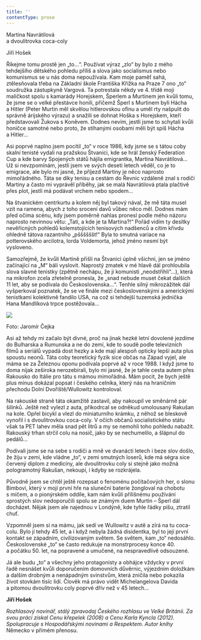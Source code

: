 ```yaml
---
title: ''
contentType: prose
---
```


<section>

Martina Navrátilová  
a dvoulitrovka coca-coly

Jiří Hošek

Říkejme tomu prostě jen „to…“. Používat výraz „zlo“ by bylo z mého tehdejšího dětského pohledu příliš a slova jako socialismus nebo komunismus se u nás doma nepoužívala. Kam moje paměť sahá, ztělesňovala třeba na Základní škole Františka Křížka na Praze 7 ono „to“ soudružka zástupkyně Vargová. Ta potrestala někdy ve 4. třídě moji maličkost spolu s kamarády Horejskem, Šperlem a Murtinem jen kvůli tomu, že jsme se o velké přestávce honili, přičemž Šperl s Murtinem byli Hácha a Hitler (Peter Murtin měl skvělou hitlerovskou ofinu a uměl rty našpulit do správně árijského výrazu) a snažili se dohnat Hoška s Horejskem, kteří představovali Žukova s Koněvem. Dodnes nevím, jestli jsme to schytali kvůli honičce samotné nebo proto, že stíhanými osobami měli být spíš Hácha a Hitler…

Asi poprvé naplno jsem pocítil „to“ v roce 1986, kdy jsme se s tátou coby skalní tenisté vydali na pražskou Štvanici, kde se hrál ženský Federation Cup a kde barvy Spojených států hájila emigrantka, Martina Navrátilová… Už si nevzpomínám, jestli jsem ve svých deseti letech věděl, co je to emigrace, ale bylo mi jasné, že příjezd Martiny je něco naprosto mimořádného. Táta se díky tenisu a cestám do Řevnic vzdáleně znal s rodiči Martiny a často mi vyprávěl příběhy, jak se malá Navrátilová ptala plačtivě přes plot, jestli má podávat vrchem nebo spodem…

Na štvanickém centrkurtu a kolem něj byl takový nával, že mě táta musel vzít na ramena, abych z toho srocení davů vůbec něco měl. Dodnes mám před očima scénu, kdy jsem poměrně nahlas pronesl podle mého názoru naprosto nevinnou větu: „Tati, a kde je ta Martina?!“ Pořád vidím ty desítky nevěřícných pohledů kolemstojících tenisových nadšenců a cítím křivdu ohledně tátova razantního „pššššššt!“ Byla to smutná variace na potterovského arcilotra, lorda Voldemorta, jehož jméno nesmí být vysloveno.

Samozřejmě, že kvůli Martině přišli na Štvanici úplně všichni, jen se jméno začínající na „M“ báli vyslovit. Naprostý zmatek v mé hlavě dál prohloubila slova slavné tenistky (zpětně nechápu, že ji komunisti „neodstřihli“…), která na mikrofon zcela zřetelně pronesla, že „snad nebude muset čekat dalších 11 let, aby se podívala do Československa…“. Tenhle silný mikrozážitek dál vyšperkoval poznatek, že se ve finále mezi československými a americkými tenistkami kolektivně fandilo USA, na což si tehdejší tuzemská jednička Hana Mandlíková trpce postěžovala…

</section>

<section>

![](../Images/060.jpg)

Foto: Jaromír Čejka

Asi až tehdy mi začalo být divné, proč na jinak hezké letní dovolené jezdíme do Bulharska a Rumunska a ne do zemí, kde to soudě podle televizních filmů a seriálů vypadá dost hezky a kde mají alespoň opticky lepší auta plus spoustu neonů. Táta coby teo­retický fyzik sice občas na Západ vyjel, ale máma se za Železnou oponu podívala poprvé až v roce 1988. I když jsme to doma nijak zeširoka nerozebírali, bylo mi jasné, že je tahle cesta autem přes Rakousko do Itálie pro tátu s mámou mimořádná. Mám pocit, že bych ještě plus mínus dokázal popsat i českého celníka, který nás na hraničním přechodu Dolní Dvořiště/Wullowitz kontroloval.

Na rakouské straně táta okamžitě zastavil, aby nakoupil ve směnárně pár šilinků. Ještě než vylezl z auta, přikodrcal se odněkud umolousaný Rakušan na kole. Opřel bicykl a vlezl do miniaturního krámku, z něhož se bleskově vynořil i s dvoulitrovkou coca-coly. V očích občanů socialistického státu však ta PET lahev měla snad pět litrů a my se nemohli toho pohledu nabažit. Rakouský trhan strčil colu na nosič, jako by se nechumelilo, a šlápnul do pedálů…

Podívali jsme se na sebe s rodiči a mně ve dvanácti letech i beze slov došlo, že žiju v zemi, kde vládne „to“, v zemi smutných loserů, kde má ségra sice červený diplom z medicíny, ale dvoulitrovku coly si stejně jako možná pologramotný Rakušan, nekoupí, i kdyby se rozkrájela.

Původně jsem se chtěl ještě rozepsat o fenoménu počítačových her, o slonu Bimbovi, který v mojí první hře na sluneční baterie žongloval na chobotu s míčem, a o pionýrském oddíle, kam nám kvůli přílišnému používání sprostých slov nedoporučili spolu se známým duem Murtin – Šperl dál docházet. Nějak jsem ale najednou v Londýně, kde tyhle řádky píšu, ztratil chuť.

Vzpomněl jsem si na mámu, jak sedí ve Wullowitz v autě a zírá na tu coca-colu. Bylo jí tehdy 45 let, a i když nebyla žádná disidentka, byl to její první kontakt se západním, civilizovaným světem. Se světem, kam „to“ nedosáhlo. Československé „to“ se často redukuje na monstrprocesy konce 40. a počátku 50. let, na popravené a umučené, na nespravedlivě odsouzené.

Já ale budu „to“ a všechny jeho protagonisty a obhájce vždycky v první řadě nesnášet kvůli doporučením domovních důvěrnic, výjezdním doložkám a dalším drobným a nenápadným svinstvům, která zničila nebo pokazila život stovkám tisíc lidí. Člověk má právo vidět Michelangelova Davida a pitomou dvoulitrovku coly poprvé dřív než v 45 letech…

</section>

<section>

**Jiří Hošek**

_Rozhlasový novinář, stálý zpravodaj Českého rozhlasu ve Velké Británii. Za svou práci získal Cenu křepelek (2008) a Cenu Karla Kyncla (2012). Spolupracuje s Hospodářskými novinami a Respektem. Autor knihy_ Německo v přímém přenosu.

</section>

